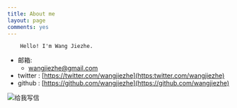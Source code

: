 ```yaml
---
title: About me
layout: page
comments: yes
---
```


		Hello! I'm Wang Jiezhe.

- 邮箱:
  + wangjiezhe@gmail.com
- twitter :	[https://twitter.com/wangjiezhe](https:twitter.com/wangjiezhe)
- github : [https://github.com/wangjiezhe](https://github.com/wangjiezhe)


<a target="_blank" href="http://mail.163.com/share/mail2me.htm#email=wangjiezhe@gmail.com" style="text-decoration:none;"><img src="http://mimg.127.net/xm/all/share/120111/img/mailme_5_big.png" alt="给我写信"/></a>
